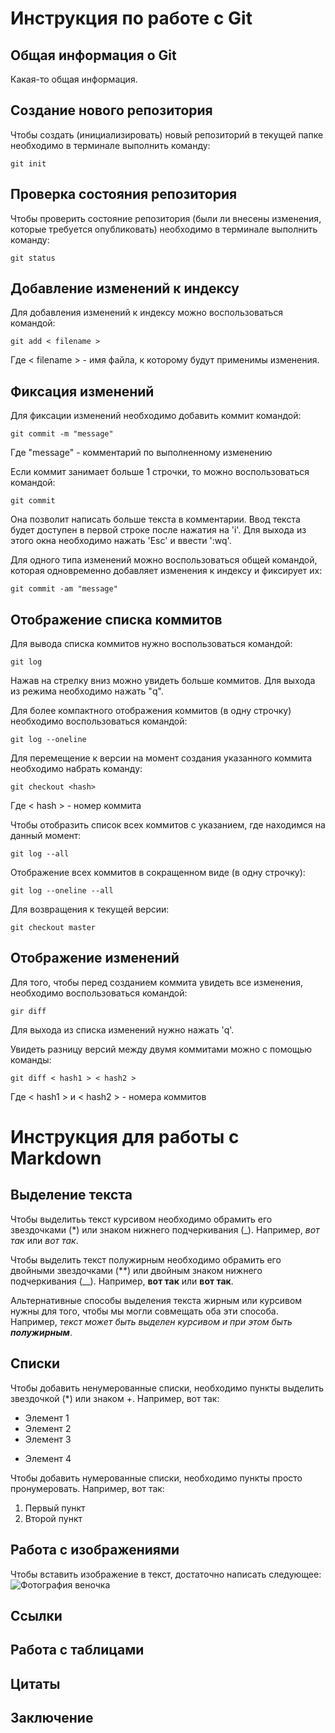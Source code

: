 # Инструкция по работе с Git

## Общая информация о Git

Какая-то общая информация.

## Создание нового репозитория

Чтобы создать (инициализировать) новый репозиторий в текущей папке необходимо в терминале выполнить команду:

    git init

## Проверка состояния репозитория

Чтобы проверить состояние репозитория (были ли внесены изменения, которые требуется опубликовать) необходимо в терминале выполнить команду:

    git status

## Добавление изменений к индексу

Для добавления изменений к индексу можно воспользоваться командой:

    git add < filename >

Где < filename > - имя файла, к которому будут применимы изменения.

## Фиксация изменений

Для фиксации изменений необходимо добавить коммит командой:

    git commit -m "message"

Где "message" - комментарий по выполненному изменению

Если коммит занимает больше 1 строчки, то можно воспользоваться командой:

    git commit

Она позволит написать больше текста в комментарии. Ввод текста будет доступен в первой строке после нажатия на 'i'. Для выхода из этого окна необходимо нажать 'Esc' и ввести ':wq'.

Для одного типа изменений можно воспользоваться общей командой, которая одновременно добавляет изменения к индексу и фиксирует их:

    git commit -am "message"

## Отображение списка коммитов

Для вывода списка коммитов нужно воспользоваться командой:

    git log

Нажав на стрелку вниз можно увидеть больше коммитов. Для выхода из режима необходимо нажать "q".

Для более компактного отображения коммитов (в одну строчку) необходимо воспользоваться командой:

    git log --oneline

Для перемещение к версии на момент создания указанного коммита необходимо набрать команду:

    git checkout <hash>

Где < hash > - номер коммита

Чтобы отобразить список всех коммитов с указанием, где находимся на данный момент:

    git log --all

Отображение всех коммитов в сокращенном виде (в одну строчку):

    git log --oneline --all

Для возвращения к текущей версии:

    git checkout master

## Отображение изменений

Для того, чтобы перед созданием коммита увидеть все изменения, необходимо воспользоваться командой:

    gir diff

Для выхода из списка изменений нужно нажать 'q'.

Увидеть разницу версий между двумя коммитами можно с помощью команды:

    git diff < hash1 > < hash2 >

Где < hash1 > и < hash2 > - номера коммитов
# Инструкция для работы с Markdown

## Выделение текста

Чтобы выделитьь текст курсивом необходимо обрамить его звездочками (*) или знаком нижнего подчеркивания (_). Например, *вот так* или _вот так_.

Чтобы выделить текст полужирным необходимо обрамить его двойными звездочками (**) или двойным знаком нижнего подчеркивания (__). Например, **вот так** или __вот так__.

Альтернативные способы выделения текста жирным или курсивом нужны для того, чтобы мы могли совмещать оба эти способа. Например, _текст может быть выделен курсивом и при этом быть **полужирным**_.

## Списки

Чтобы добавить ненумерованные списки, необходимо пункты выделить звездочкой (*) или знаком +.
Например, вот так:
* Элемент 1
* Элемент 2
* Элемент 3
+ Элемент 4

Чтобы добавить нумерованные списки, необходимо пункты просто пронумеровать. 
Например, вот так:
1. Первый пункт
2. Второй пункт

## Работа с изображениями

Чтобы вставить изображение в текст, достаточно написать следующее:
![Фотография веночка](image.jpg)

## Ссылки

## Работа с таблицами

## Цитаты

## Заключение